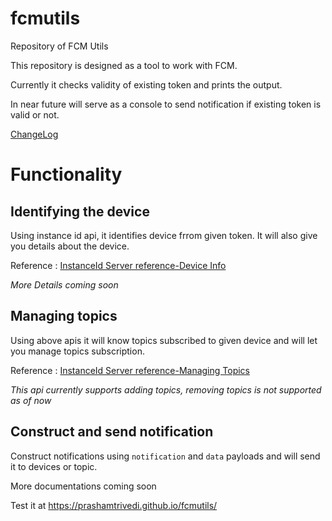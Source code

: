 # fcmutils
Repository of FCM Utils

This repository is designed as a tool to work with FCM.

Currently it checks validity of existing token and prints the output.

In near future will serve as a console to send notification if existing token is valid or not.

[ChangeLog](changelog.md)

# Functionality

## Identifying the device

Using instance id api, it identifies device frrom given token. It will also give you details about the device.

Reference : [InstanceId Server reference-Device Info](https://developers.google.com/instance-id/reference/server#get_information_about_app_instances)

*More Details coming soon*

## Managing topics

Using above apis it will know topics subscribed to given device and will let you manage topics subscription.



Reference : [InstanceId Server reference-Managing Topics](https://developers.google.com/instance-id/reference/server#create_relationship_maps_for_app_instances)

*This api currently supports adding topics, removing topics is not supported as of now*

## Construct and send notification

Construct notifications using `notification` and `data` payloads and will send it to devices or topic. 


More documentations coming soon

Test it at https://prashamtrivedi.github.io/fcmutils/